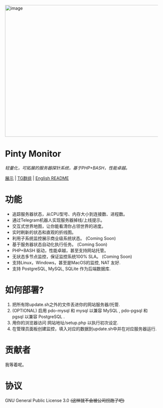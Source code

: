 <img width="1504" height="434" alt="image" src="https://github.com/user-attachments/assets/7213ef2f-2452-4fdd-96ac-ded7925d7331" />

# Pinty Monitor
*轻量化，可拓展的服务器探针系统，基于PHP+BASH，性能卓越。*

[展示](https://sense.276966.xyz) | [TG群组](https://t.me/pintyuser) | [English README](https://github.com/crozonoo/pinty/blob/main/README.md)

# 功能
- 追踪服务器状态，从CPU型号、内存大小到连接数、进程数。
- 通过Telegram机器人实现服务器掉线/上线提示。
- 交互式世界地图，让你能看清你占领世界的进度。
- 实时刷新的状态和直观的折线图。
- 利用子系统监控展示商业级系统状态。 (Coming Soon)
- 基于服务器状态自动化执行任务。 (Coming Soon)
- PHP+BASH 驱动，性能卓越，甚至支持网站托管。
- 无状态多节点监控，保证监控系统100% SLA。 (Coming Soon)
- 支持Linux，Windows，甚至是MacOS的监控, NAT 友好.
- 支持 PostgreSQL, MySQL, SQLite 作为后端数据库.

# 如何部署?
1. 把所有除update.sh之外的文件丢进你的网站服务器/托管.
2. (OPTIONAL) 启用 pdo-mysql 和 mysql 以兼容 MySQL , pdo-pgsql 和 pgsql 以兼容 PostgreSQL .
3. 用你的浏览器访问 网站地址/setup.php 以执行初次设定.
4. 在管理员面板创建监控，填入对应的数据到update.sh中并在对应服务器运行.

# 贡献者
我等着呢。

# 协议
GNU General Public License 3.0 ~~(这样就不会被公司拐跑了吧)~~
